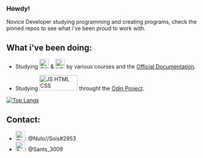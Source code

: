 ### Howdy!

Novice Developer studying programming and creating programs, check the pinned repos to see what i've been proud to work with.

## What i've been doing:

* Studying <img src="https://seeklogo.com/images/C/c-sharp-c-logo-02F17714BA-seeklogo.com.png" alt="C#" width="25"/> & <img src="https://upload.wikimedia.org/wikipedia/commons/thumb/a/a3/.NET_Logo.svg/2048px-.NET_Logo.svg.png" alt=".NET" width="25"/> by various courses and the [Official Documentation](https://docs.microsoft.com/pt-br/dotnet/csharp/).  
    
* Studying <img src="https://www.freepnglogos.com/uploads/html5-logo-png/html5-logo-devextreme-multi-purpose-controls-html-javascript-3.png" alt = "JS HTML CSS" width="100" height="40"> throught the [Odin Project](https://www.theodinproject.com/).

[![Top Langs](https://github-readme-stats.vercel.app/api/top-langs/?username=NuloSois&layout=compact&langs_count=5&theme=dark)](https://github.com/anuraghazra/github-readme-stats)

## Contact:
* <img src="https://logodownload.org/wp-content/uploads/2017/11/discord-logo-4-1.png" alt="Discord" width="25"/>: @Nulo//Sois#2953
* <img src="https://logodownload.org/wp-content/uploads/2014/09/twitter-logo-3.png" alt="Twitter" width ="25"/>: @Sants_3009





<!--
**NuloSois/NuloSois** is a ✨ _special_ ✨ repository because its `README.md` (this file) appears on your GitHub profile.

Here are some ideas to get you started:

- 🔭 I’m currently working on ...
- 🌱 I’m currently learning ...
- 👯 I’m looking to collaborate on ...
- 🤔 I’m looking for help with ...
- 💬 Ask me about ...
- 📫 How to reach me: ...
- 😄 Pronouns: ...
- ⚡ Fun fact: ...
-->

